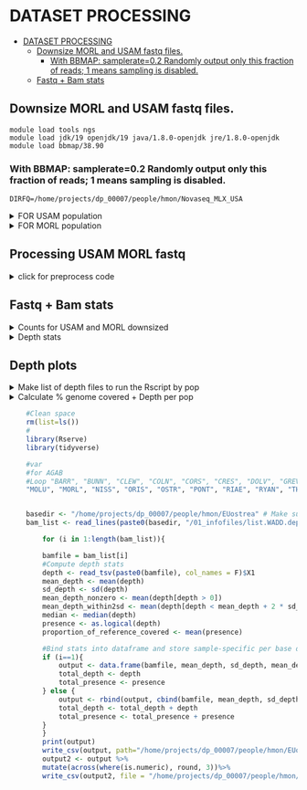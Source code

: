 DATASET PROCESSING
================

- [DATASET PROCESSING](#dataset-processing)
  - [Downsize MORL and USAM fastq files.](#downsize-morl-and-usam-fastq-files)
    - [With BBMAP: samplerate=0.2 Randomly output only this fraction of reads; 1 means sampling is disabled.](#with-bbmap-samplerate02-randomly-output-only-this-fraction-of-reads-1-means-sampling-is-disabled)
  - [Fastq + Bam stats](#fastq--bam-stats)


## Downsize MORL and USAM fastq files.
    module load tools ngs  
    module load jdk/19 openjdk/19 java/1.8.0-openjdk jre/1.8.0-openjdk 
    module load bbmap/38.90

### With BBMAP: samplerate=0.2 Randomly output only this fraction of reads; 1 means sampling is disabled.
    DIRFQ=/home/projects/dp_00007/people/hmon/Novaseq_MLX_USA

<details>
<summary> FOR USAM population </summary>
```bash
for POP in USA
    do
        for IND in `echo -n 1 2 3 4 5 6 7 8 9` 
        do
            for NUM in `echo -n  103 104 105 106 117 125 137 138 139 141 150 151 152 164 173 177 185 186 187`
            do
            reformat.sh \
            in1=$DIRFQ/NS.1445.002.IDT_i7_${NUM}---IDT_i5_${NUM}.${POP}-${IND}_R1.fastq.gz \
            in2=$DIRFQ/NS.1445.002.IDT_i7_${NUM}---IDT_i5_${NUM}.${POP}-${IND}_R2.fastq.gz \
            out1=$DIRFQ/${POP}M_0${IND}_NS.1445.002.IDT_i7_${NUM}---IDT_i5_${NUM}_DS0.2_1.fq.gz \
            out2=$DIRFQ/${POP}M_0${IND}_NS.1445.002.IDT_i7_${NUM}---IDT_i5_${NUM}_DS0.2_2.fq.gz \
            samplerate=0.2
            done
        done
    done
for POP in USA
    do
        for IND in `echo -n 10 11 12 13 14 15 16 17 18 19` 
        do
            for NUM in `echo -n  103 104 105 106 117 125 137 138 139 141 150 151 152 164 173 177 185 186 187`
            do
            reformat.sh \
            in1=$DIRFQ/NS.1445.002.IDT_i7_${NUM}---IDT_i5_${NUM}.${POP}-${IND}_R1.fastq.gz \
            in2=$DIRFQ/NS.1445.002.IDT_i7_${NUM}---IDT_i5_${NUM}.${POP}-${IND}_R2.fastq.gz \
            out1=$DIRFQ/${POP}M_${IND}_NS.1445.002.IDT_i7_${NUM}---IDT_i5_${NUM}_DS0.2_1.fq.gz \
            out2=$DIRFQ/${POP}M_${IND}_NS.1445.002.IDT_i7_${NUM}---IDT_i5_${NUM}_DS0.2_2.fq.gz \
            samplerate=0.2
            done
        done
    done
```
</details>

<details>
<summary> FOR MORL population </summary>   
```bash
for POP in MLX
do
    for IND in `echo -n 1 2 4 6 7 8 9`
    do
        for NUM in `echo -n 101 113 126 127 128 129 140 149 161 162 163 165 174 175 176 188 189`
        do
        reformat.sh \
        in1=$DIRFQ/NS.1445.002.IDT_i7_${NUM}---IDT_i5_${NUM}.${POP}${IND}_R1.fastq.gz \
        in2=$DIRFQ/NS.1445.002.IDT_i7_${NUM}---IDT_i5_${NUM}.${POP}${IND}_R2.fastq.gz \
        out1=$DIRFQ/MORL_0${IND}_NS.1445.002.IDT_i7_${NUM}---IDT_i5_${NUM}_DS0.2_1.fq.gz \
        out2=$DIRFQ/MORL_0${IND}_NS.1445.002.IDT_i7_${NUM}---IDT_i5_${NUM}_DS0.2_2.fq.gz \
        samplerate=0.2
        done
    done
done
```
```
for POP in MLX
    do
        for IND in `echo -n 10 11 12 13 14 15 16 17 18 19` 
        do
            for NUM in `echo -n 101 113 126 127 128 129 140 149 161 162 163 165 174 175 176 188 189`
            do
            reformat.sh \
            in1=$DIRFQ/NS.1445.002.IDT_i7_${NUM}---IDT_i5_${NUM}.${POP}${IND}_R1.fastq.gz \
            in2=$DIRFQ/NS.1445.002.IDT_i7_${NUM}---IDT_i5_${NUM}.${POP}${IND}_R2.fastq.gz \
            out1=$DIRFQ/MORL_${IND}_NS.1445.002.IDT_i7_${NUM}---IDT_i5_${NUM}_DS0.2_1.fq.gz \
            out2=$DIRFQ/MORL_${IND}_NS.1445.002.IDT_i7_${NUM}---IDT_i5_${NUM}_DS0.2_2.fq.gz \
            samplerate=0.2
            done
        done
    done```
</details>


## Processing USAM MORL fastq
<details>

<summary> click for preprocess code </summary>

```bash 
!/bin/bash
#PBS -d /home/projects/dp_00007/people/hmon/Novaseq_MLX_USA
#PBS -W group_list=dp_00007
#PBS -A dp_00007
#PBS -N trimmomatic__BASE__
#PBS -o __BASE__trim.out
#PBS -e __BASE__trim.err
#PBS -l walltime=00:04:00:00
#PBS -l mem=70g
#PBS -l ncpus=5
#PBS -r n


#Go to the directory from where the job was submitted (initial directory is $HOME)
echo Working directory is $PBS_O_WORKDIR
cd $PBS_O_WORKDIR

#Define number of processors
NPROCS=`wc -l < $PBS_NODEFILE`
echo This job has allocated $NPROCS nodes

#Load all required modules for the job
module load tools
module load ngs
module load jre/1.8.0-openjdk
module load trimmomatic/0.38

#Global variables
base=__BASE__
ADAPTERS=home/projects/dp_00007/people/hmon/Shucking/01_infofiles/NexteraPE_NT.fa

java -jar /services/tools/trimmomatic/0.38/trimmomatic-0.38.jar PE \
        -threads 8 \
        -phred33 \
	"$base"_1.fq.gz \
	"$base"_2.fq.gz \
	"$base"_1.paired.fq.gz \
	"$base"_1.single.fq.gz \
	"$base"_2.paired.fq.gz \
	"$base"_2.single.fq.gz \
	ILLUMINACLIP:$ADAPTERS:2:30:10:1:true LEADING:3 TRAILING:3 SLIDINGWINDOW:4:20 MINLEN:40


#Load all required modules for the job
module load gcc/8.2.0
module load tools
module load ngs
module load bwa/0.7.17
module load samtools/1.12

#Global variables
GENOME="/home/projects/dp_00007/people/hmon/Shucking/01_infofiles/fileOegenome10scaffoldC3G.fasta"
NCPU=8
base=__BASE__

#Align reads
    echo "Aligning $base"
    ID=$(echo "@RG\tID:$base\tSM:$base\tPL:Illumina")

  #Align reads 1 step
    bwa mem -t "$NCPU" \
        -R "$ID" \
        "$GENOME" \
        "$base"_1.paired.fq.gz "$base"_2.paired.fq.gz >"$base".sam

        # Create bam file
    echo "Creating bam for $base"

    samtools view -bS -h -q 20 -F 4 \
    "$base".sam >"$base".bam


     echo "Creating sorted bam for $base"
        samtools sort "$base".bam -o "$base".sort.minq20.bam
        samtools index "$base".sort.minq20.bam

   #Clean up
    echo "Removing "$base".sam"
    echo "Removing "$base".bam"

        rm "$base".sam
        rm "$base".bam


#loading modules
module load tools
module load ngs
module load jre/1.8.0
module load picard-tools/2.25.2
module load parallel/20160822
module load java/1.8.0
module load bamutil/1.0.14

#tryout with NO CIGAR on MarkDuplicates
java -jar /services/tools/picard-tools/2.25.2/picard.jar MarkDuplicates \
I="$base".sort.minq20.bam \
O="$base".nocig.dedup.minq20.bam \
M="$base".duprmmetrics.txt \
REMOVE_DUPLICATES=true VALIDATION_STRINGENCY=SILENT

#scripts ClipOverlap with NO CIGAR on MarkDuplicates
/services/tools/bamutil/1.0.14/bam clipOverlap \
--in "$base".nocig.dedup.minq20.bam \
--out "$base".nocig.dedup_clipoverlap.minq20.bam \
--stats


#ressources
module load tools
module load ngs
module load samtools/1.12
module load parallel/20160822
module load java/1.8.0
module load bamutil/1.0.14
module load gatk/3.8-0
module load jre/1.8.0-openjdk
module load picard-tools/2.25.2

#Index bam files
samtools index "$base".nocig.dedup_clipoverlap.minq20.bam

#Create list of potential in-dels nocig
java -jar /services/tools/gatk/3.8-0/GenomeAnalysisTK.jar \
-T RealignerTargetCreator \
-R $GENOME \
-I "$base".nocig.dedup_clipoverlap.minq20.bam  \
-o "$base".all_samples_for_indel_realigner.nocig.minq20.intervals

#Run the indel realigner tool nocig
java -jar /services/tools/gatk/3.8-0/GenomeAnalysisTK.jar \
-T IndelRealigner \
-R $GENOME \
-I "$base".nocig.dedup_clipoverlap.minq20.bam \
-targetIntervals "$base".all_samples_for_indel_realigner.nocig.minq20.intervals \
--consensusDeterminationModel USE_READS  --nWayOut _minq20.nocig.realigned.bam

```

</details>

## Fastq + Bam stats
<details>
<summary> Counts for USAM and MORL downsized </summary>
```bash 
#Module 
module load tools
module load ngs
module load samtools/1.14

#Global variables
base=__BASE__
DIR=/home/projects/dp_00007/people/hmon/Novaseq_MLX_USA
#raw reads
a=`zcat $DIR/"$base"_1.fq.gz  | wc -l | awk '{print $1/4}'` #raw read forward
b=`zcat $DIR/"$base"_2.fq.gz | wc -l | awk '{print $1/4}'` #raw read reverse
echo $(( $a + $b )) > downS_depth/"$base".count_fastq_1.tmp
#raw bases
c=`zcat $DIR/"$base"_1.fq.gz | awk 'NR%4==2' | tr -d "\n" | wc -m` 
d=`zcat $DIR/"$base"_2.fq.gz | awk 'NR%4==2' | tr -d "\n" | wc -m`
echo $(( $c + $d )) > $DIR/downS_depth/"$base".count_fastq_2.tmp

trim bases
e=`zcat $DIR/"$base"_1.paired.fq.gz | awk 'NR%4==2' | tr -d "\n" | wc -m` 
f=`zcat $DIR/"$base"_2.paired.fq.gz | awk 'NR%4==2' | tr -d "\n" | wc -m` 
echo $(( $e + $f )) > $DIR/downS_depth/"$base".count_fastq_3.tmp 

#mapped bases
samtools stats $DIR/"$base".sort.minq20.bam -@ 12 | grep ^SN | cut -f 2- | grep "^bases mapped (cigar)" | cut -f 2 > $DIR/downS_depth/"$base".count_bam_1.tmp
    
#deduplicate mapped bases
samtools stats $DIR/"$base".nocig.dedup_clipoverlap.minq20.bam -@ 12 | grep ^SN | cut -f 2- | grep "^bases mapped (cigar)" | cut -f 2  > $DIR/downS_depth/"$base".count_bam_2.tmp

#realigned around indels mapped bases
samtools stats $DIR/"$base".nocig.dedup_clipoverlap.minq20_minq20.nocig.realigned.bam -@ 12 | grep ^SN | cut -f 2- | grep "^bases mapped (cigar)" | cut -f 2  > $DIR/downS_depth/"$base".count_bam_3.tmp
#population tag    
echo Novaseq_MLX_USA/"$base"_1.fq.gz |awk '{split($0,a,"_"); print a[2]}' | awk '{split($0,a,"/"); print a[2]}' > $DIR/downS_depth/"$base".count_pop_1.tmp

RAWREADS=`cat $DIR/downS_depth/"$base".count_fastq_1.tmp`
RAWBASES=`cat $DIR/downS_depth/"$base".count_fastq_2.tmp`
ADPTERCLIPBASES=`cat $DIR/downS_depth/"$base".count_fastq_3.tmp`
MAPPEDBASES=`cat $DIR/downS_depth/"$base".count_bam_1.tmp`
DEDUPMAPPEDBASES=`cat $DIR/downS_depth/"$base".count_bam_2.tmp`
REALIGNEDMAPPEDBASES=`cat $DIR/downS_depth/"$base".count_bam_3.tmp`
POP=`cat $DIR/downS_depth/"$base".count_pop_1.tmp`

printf "%s\t%s\t%s\t%s\t%s\t%s\t%s\t%s\t%s\n" $base $POP $RAWREADS $RAWBASES $ADPTERCLIPBASES $MAPPEDBASES $DEDUPMAPPEDBASES $REALIGNEDMAPPEDBASES >> $DIR/downS_depth/Summary_DS_USAMMORL_lcWGS_14nov22.txt``` 

</details>

<details>
<summary> Depth stats</summary> 
```bash 
#!/bin/bash
WORKDIR=/home/projects/dp_00007/people/hmon/EUostrea
BAMDIR=/home/projects/dp_00007/people/hmon/Bamfile_EUostrea
#Clean session
cd $WORKDIR
rm 00_scripts/Utility_scripts/DEPTH*sh
#launch scripts for c2 screen
cd $BAMDIR
for file in $(ls *.bam |sed -e 's/.nocig.dedup_clipoverlap.minq20_minq20.nocig.realigned.bam//g'|sort -u)  #only the nocig retry
    do
    cd $WORKDIR
    base=$(basename "$file")
    toEval="cat 00_scripts/Utility_scripts/Samtools_depth.sh | sed 's/__BASE__/$base/g'"; eval $toEval > $WORKDIR/00_scripts/Utility_scripts/DEPTH_$base.sh
    done

#launch scripts for c2 screen USAM and MORL 
cd /home/projects/dp_00007/people/hmon/Novaseq_MLX_USA/
    rm DEPTH*sh
    for file in $(ls *nocig.dedup_clipoverlap.minq20_minq20.nocig.realigned.bam |sed -e 's/.nocig.dedup_clipoverlap.minq20_minq20.nocig.realigned.bam//g'|sort -u)  #only the nocig retry
    do
        base=$(basename "$file")
        toEval="cat Samtools_depth.sh | sed 's/__BASE__/$base/g'"; eval $toEval > DEPTH_$base.sh
    done

    #Submit jobs
    for i in $(ls DEPTH*sh); do qsub $i; done```
</details>

## Depth plots
<details>
<summary> Make list of depth files to run the Rscript by pop</summary>   
    WORKDIR=/home/projects/dp_00007/people/hmon/EUostrea
     
    for POP in AGAB BARR BUNN CLEW COLN CORS CRES DOLV GREV HAFR HALS HAUG HYPP INNE KALV LANG LOGS MOLU MORL NISS ORIS OSTR PONT RIAE RYAN THIS TOLL TRAL USAM VAGS VENO WADD ZECE
    do
        BAMSDEPTH="$WORKDIR"/02_data/Depth/${POP}*_depth.gz
        ls $BAMSDEPTH > "$WORKDIR"/01_infofiles/list.${POP}.depth
    done
</details>

<details>
<summary> Calculate % genome covered + Depth per pop </summary>   
    # Load module 
    module load tools
    module load ngs

    ## Load modules FOR R 
    module load gsl/2.6
    module load perl/5.20.1
    module load samtools/1.11
    module load imagemagick/7.0.10-13
    module load gdal/2.2.3
    module load geos/3.8.0
    module load jags/4.2.0
    module load hdf5
    module load netcdf
    module load boost/1.74.0
    module load openssl/1.0.0
    module load lapack
    module load udunits/2.2.26
    module load proj/7.0.0
    module load gcc/10.2.0
    module load intel/perflibs/64/2020_update2
    module load R/4.0.0
</details>

``` r
    #Clean space
    rm(list=ls())
    #
    library(Rserve)
    library(tidyverse)

    #var
    #for AGAB
    #Loop "BARR", "BUNN", "CLEW", "COLN", "CORS", "CRES", "DOLV", "GREV", "HAFR", "HALS", "HAUG", "HYPP", "INNE", "KALV", "LANG", "LOGS", 
    "MOLU", "MORL", "NISS", "ORIS", "OSTR", "PONT", "RIAE", "RYAN", "THIS", "TOLL", "TRAL", "USAM", "VAGS", "VENO", "WADD", "ZECE"))


    basedir <- "/home/projects/dp_00007/people/hmon/EUostrea" # Make sure to edit this to match your $BASEDIR
    bam_list <- read_lines(paste0(basedir, "/01_infofiles/list.WADD.depth"))

        for (i in 1:length(bam_list)){

        bamfile = bam_list[i]
        #Compute depth stats
        depth <- read_tsv(paste0(bamfile), col_names = F)$X1
        mean_depth <- mean(depth)
        sd_depth <- sd(depth)
        mean_depth_nonzero <- mean(depth[depth > 0])
        mean_depth_within2sd <- mean(depth[depth < mean_depth + 2 * sd_depth])
        median <- median(depth)
        presence <- as.logical(depth)
        proportion_of_reference_covered <- mean(presence)

        #Bind stats into dataframe and store sample-specific per base depth and presence data
        if (i==1){
            output <- data.frame(bamfile, mean_depth, sd_depth, mean_depth_nonzero, mean_depth_within2sd, median, proportion_of_reference_covered)
            total_depth <- depth
            total_presence <- presence
        } else {
            output <- rbind(output, cbind(bamfile, mean_depth, sd_depth, mean_depth_nonzero, mean_depth_within2sd, median, proportion_of_reference_covered))
            total_depth <- total_depth + depth
            total_presence <- total_presence + presence
        }
        }
        print(output)
        write_csv(output, path="/home/projects/dp_00007/people/hmon/EUostrea/02_data/Depth/output.WADD.csv")  #change path
        output2 <- output %>%
        mutate(across(where(is.numeric), round, 3))%>% 
        write_csv(output2, file = "/home/projects/dp_00007/people/hmon/EUostrea/02_data/Depth/samplespe_per_base_depth_presenceData.WADD.csv")
```



